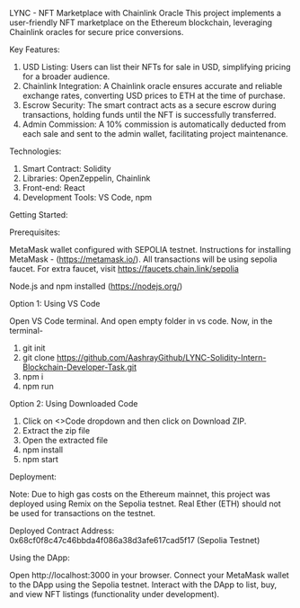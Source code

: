 LYNC - NFT Marketplace with Chainlink Oracle
This project implements a user-friendly NFT marketplace on the Ethereum blockchain, leveraging Chainlink oracles for secure price conversions.

Key Features:

  1) USD Listing: Users can list their NFTs for sale in USD, simplifying pricing for a broader audience.
  2) Chainlink Integration: A Chainlink oracle ensures accurate and reliable exchange rates, converting USD prices to ETH at the time of purchase.
  3) Escrow Security: The smart contract acts as a secure escrow during transactions, holding funds until the NFT is successfully transferred.
  4) Admin Commission: A 10% commission is automatically deducted from each sale and sent to the admin wallet, facilitating project maintenance.



Technologies:


1) Smart Contract: Solidity
2) Libraries: OpenZeppelin, Chainlink
3) Front-end: React
4) Development Tools: VS Code, npm


Getting Started:

Prerequisites:

MetaMask wallet configured with SEPOLIA testnet. Instructions for installing MetaMask - (https://metamask.io/).
All transactions will be using sepolia faucet. For extra faucet, visit https://faucets.chain.link/sepolia

Node.js and npm installed (https://nodejs.org/)

Option 1: Using VS Code

  Open VS Code terminal. And open empty folder in vs code. Now, in the terminal-
  1) git init
  2) git clone https://github.com/AashrayGithub/LYNC-Solidity-Intern-Blockchain-Developer-Task.git
  3) npm i
  4) npm run

Option 2: Using Downloaded Code

  1) Click on <>Code dropdown and then click on Download ZIP.
  2) Extract the zip file
  3) Open the extracted file
  4) npm install
  5) npm start

Deployment:

Note: Due to high gas costs on the Ethereum mainnet, this project was deployed using Remix on the Sepolia testnet. Real Ether (ETH) should not be used for transactions on the testnet.

Deployed Contract Address: 0x68cf0f8c47c46bbda4f086a38d3afe617cad5f17 (Sepolia Testnet)

Using the DApp:

Open http://localhost:3000 in your browser.
Connect your MetaMask wallet to the DApp using the Sepolia testnet.
Interact with the DApp to list, buy, and view NFT listings (functionality under development).

